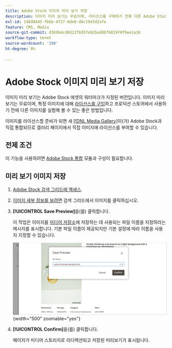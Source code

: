 ```yaml
---
title: Adobe Stock 이미지 미리 보기 저장
description: 이미지 미리 보기는 무료이며, 라이선스를 구매하기 전에 다른 Adobe Stock 이미지를 실험해 볼 수 있는 좋은 방법입니다.
exl-id: 148d8445-fbbb-4f27-8de8-d8c1943d2afe
feature: CMS, Media
source-git-commit: d3b9b4cd0d12f8d5feb2bad0bf601970f9ee1a36
workflow-type: tm+mt
source-wordcount: '198'
ht-degree: 0%

---
```


# Adobe Stock 이미지 미리 보기 저장

이미지 미리 보기는 Adobe Stock 에셋의 워터마크가 지정된 버전입니다. 이미지 미리 보기는 무료이며, 특정 이미지에 대해 [라이선스를 구입][stock-license]하고 프로덕션 스토어에서 사용하기 전에 다른 이미지를 실험해 볼 수 있는 좋은 방법입니다.

이미지를 라이선스할 준비가 되면 새 [[!DNL Media Gallery]](media-gallery.md)이(가) Adobe Stock과 직접 통합되므로 갤러리 페이지에서 직접 이미지에 라이선스를 부여할 수 있습니다.

## 전제 조건

이 기능을 사용하려면 [Adobe Stock 통합][adobe-stock-integration] 모듈과 구성이 필요합니다.

## 미리 보기 이미지 저장

1. [Adobe Stock 검색 그리드에 액세스][access-search].

1. [이미지 세부 정보를 보려면][view-details] 검색 그리드에서 이미지를 클릭하십시오.

1. **[!UICONTROL Save Preview]**&#x200B;을(를) 클릭합니다.

   이 작업은 이미지를 [미디어 저장소][media-storage]에 저장하는 데 사용되는 파일 이름을 지정하라는 메시지를 표시합니다. 기본 파일 이름이 제공되지만 기본 설정에 따라 이름을 사용자 지정할 수 있습니다.

   ![Adobe Stock 미리 보기 이미지 저장](./assets/adobe-stock-save-preview.png){width="500" zoomable="yes"}

1. **[!UICONTROL Confirm]**&#x200B;을(를) 클릭합니다.

   페이지가 미디어 스토리지로 리디렉션되고 저장된 미리보기가 표시됩니다.

[stock-license]: adobe-stock-license-image.md
[access-search]: adobe-stock-manage.md#access-the-adobe-stock-search-grid
[view-details]: adobe-stock-manage.md#view-image-details
[media-storage]: media-storage.md
[adobe-stock-integration]: adobe-stock.md
